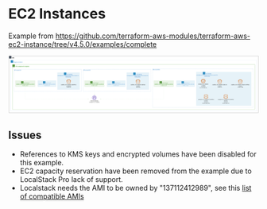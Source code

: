 # EC2 Instances

Example from https://github.com/terraform-aws-modules/terraform-aws-ec2-instance/tree/v4.5.0/examples/complete

![output](output.png)

## Issues

- References to KMS keys and encrypted volumes have been disabled for this example.
- EC2 capacity reservation have been removed from the example due to LocalStack Pro lack of support.
- Localstack needs the AMI to be owned by "137112412989", see this [list of compatible AMIs](https://github.com/localstack/moto/blob/9bfd95476b6ff55a510ea8b0ba77f98598bbf4b5/moto/ec2/resources/amis.json)
